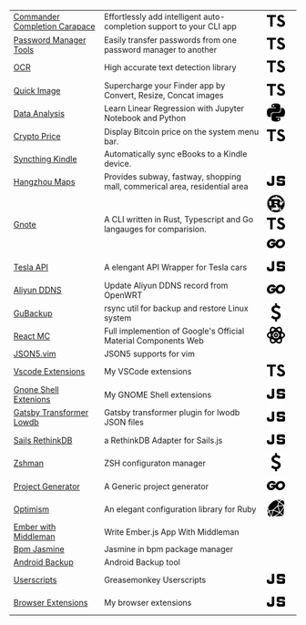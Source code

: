 |                                                                                              |                                                                            |                   |
| -------------------------------------------------------------------------------------------- | -------------------------------------------------------------------------- | ----------------- |
| [Commander Completion Carapace](https://github.com/gutenye/commander-completion-carapace)    | Effortlessly add intelligent auto-completion support to your CLI app       | ![ts]             |
| [Password Manager Tools](https://github.com/gutenye/password-manager-tools)                  | Easily transfer passwords from one password manager to another             | ![ts]             |
| [OCR](https://github.com/gutenye/ocr)                                                        | High accurate text detection library                                       | ![ts]             |
| [Quick Image](https://github.com/gutenye/extensions/tree/quick-image/extensions/quick-image) | Supercharge your Finder app by Convert, Resize, Concat images              | ![ts]             |
| [Data Analysis](https://github.com/gutenye/data-analysis-public)                             | Learn Linear Regression with Jupyter Notebook and Python                   | ![py]             |
| [Crypto Price](https://github.com/raycast/extensions/tree/main/extensions/crypto-price)      | Display Bitcoin price on the system menu bar.                              | ![ts]             |
| [Syncthing Kindle](https://github.com/gutenye/syncthing-kindle)                              | Automatically sync eBooks to a Kindle device.                              |                   |
| [Hangzhou Maps](https://maps.guten.me)                                                       | Provides subway, fastway, shopping mall, commerical area, residential area | ![js]             |
| [Gnote](https://github.com/gutenye/gnote)                                                    | A CLI written in Rust, Typescript and Go langauges for comparision.        | ![rs] ![ts] ![go] |
| [Tesla API](https://github.com/gutenye/tesla-api)                                            | A elengant API Wrapper for Tesla cars                                      | ![js]             |
| [Aliyun DDNS](https://github.com/gutenye/aliyun-ddns)                                        | Update Aliyun DDNS record from OpenWRT                                     | ![go]             |
| [GuBackup](https://github.com/gutenye/gutbackup)                                             | rsync util for backup and restore Linux system                             | ![sh]             |
| [React MC](https://github.com/gutenye/react-mc)                                              | Full implemention of Google's Official Material Components Web             | ![react]          |
| [JSON5.vim](https://github.com/gutenye/json5.vim)                                            | JSON5 supports for vim                                                     |                   |
| [Vscode Extensions](https://github.com/gutenye/vscode-extensions)                            | My VSCode extensions                                                       | ![ts]             |
| [Gnone Shell Extenions](https://github.com/gutenye/gnome-shell-extensions)                   | My GNOME Shell extensions                                                  | ![js]             |
| [Gatsby Transformer Lowdb](https://github.com/gutenye/gatsby-transformer-lowdb)              | Gatsby transformer plugin for lwodb JSON files                             | ![js]             |
| [Sails RethinkDB](https://github.com/gutenye/sails-rethinkdb)                                | a RethinkDB Adapter for Sails.js                                           | ![js]             |
| [Zshman](https://github.com/gutenye/zshman)                                                  | ZSH configuraton manager                                                   | ![sh]             |
| [Project Generator](https://github.com/gutenye/project-generator)                            | A Generic project generator                                                | ![go]             |
| [Optimism](https://github.com/gutenye/optimism)                                              | An elegant configuration library for Ruby                                  | ![rb]             |
| [Ember with Middleman](https://github.com/gutenye/example-ember-with-middleman)              | Write Ember.js App With Middleman                                          |                   |
| [Bpm Jasmine](https://github.com/gutenye/bpm-jasmine)                                        | Jasmine in bpm package manager                                             |                   |
| [Android Backup](https://github.com/gutenye/android-backup)                                  | Android Backup tool                                                        |                   |
| [Userscripts](https://github.com/gutenye/userscripts)                                        | Greasemonkey Userscripts                                                   | ![js]             |
| [Browser Extensions](https://github.com/gutenye/browser-extensions)                          | My browser extensions                                                      | ![js]             |

[rs]: ./assets/Rust.svg "Rust"
[js]: ./assets/Javascript.svg "Javascript"
[ts]: ./assets/Typescript.svg "Typescript"
[go]: ./assets/Go.svg "Go"
[sh]: ./assets/Shell.svg "Shell"
[rb]: ./assets/Ruby.svg "Ruby"
[py]: ./assets/Python.svg "Python"
[react]: ./assets/React.svg "React"
